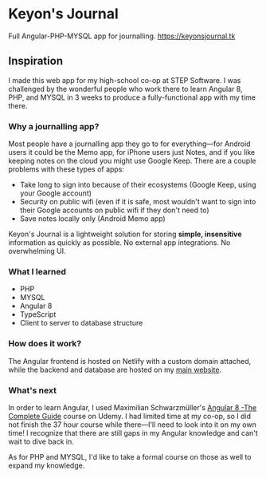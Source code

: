 # Keyon's Journal
Full Angular-PHP-MYSQL app for journalling.
https://keyonsjournal.tk

## Inspiration
I made this web app for my high-school co-op at STEP Software.
I was challenged by the wonderful people who work there to learn Angular 8, PHP, and MYSQL in 3 weeks to produce a fully-functional app with my time there.

### Why a journalling app?
Most people have a journalling app they go to for everything—for Android users it could be the Memo app, for iPhone users just Notes, and if you like keeping notes on the cloud you might use Google Keep.
There are a couple problems with these types of apps:
- Take long to sign into because of their ecosystems (Google Keep, using your Google account) 
- Security on public wifi (even if it is safe, most wouldn't want to sign into their Google accounts on public wifi if they don't need to)
- Save notes locally only (Android Memo app)

Keyon's Journal is a lightweight solution for storing **simple, insensitive** information as quickly as possible. No external app integrations. No overwhelming UI. 

### What I learned
- PHP 
- MYSQL
- Angular 8 
- TypeScript
- Client to server to database structure

### How does it work?
The Angular frontend is hosted on Netlify with a custom domain attached, while the backend and database are hosted on my [main website](https://keyonjerome.com).

### What's next
In order to learn Angular, I used Maximilian Schwarzmüller's [Angular 8 -The Complete Guide](https://www.udemy.com/the-complete-guide-to-angular-2) course on Udemy. I had limited time at my co-op, so I did not finish the 37 hour course while there—I'll need to look into it on my own time! I recognize that there are still gaps in my Angular knowledge and can't wait to dive back in.


As for PHP and MYSQL, I'd like to take a formal course on those as well to expand my knowledge.


